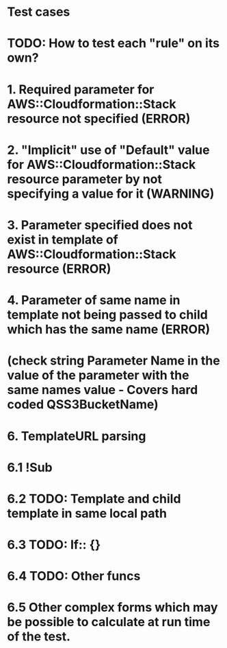 # Test cases

# TODO: How to test each "rule" on its own?

# 1. Required parameter for AWS::Cloudformation::Stack resource not specified (ERROR)

# 2. "Implicit" use of "Default" value for AWS::Cloudformation::Stack resource parameter by not specifying a value for it (WARNING)

# 3. Parameter specified does not exist in template of AWS::Cloudformation::Stack resource (ERROR)

# 4. Parameter of same name in template not being passed to child which has the same name (ERROR)
# (check string Parameter Name in the value of the parameter with the same names value - Covers hard coded QSS3BucketName)

# 6. TemplateURL parsing
# 6.1 !Sub
# 6.2 TODO: Template and child template in same local path
# 6.3 TODO: If:: {}
# 6.4 TODO: Other funcs

# 6.5 Other complex forms which may be possible to calculate at run time of the test.
